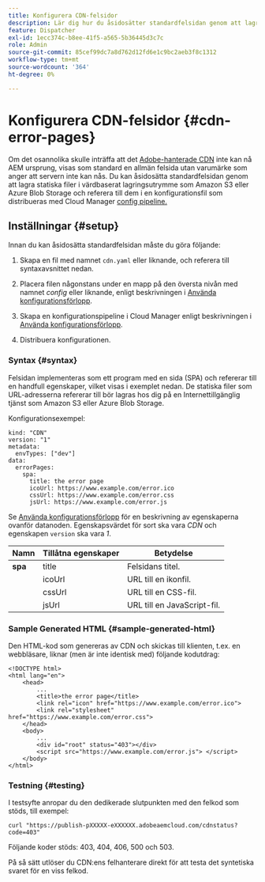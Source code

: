 ```yaml
---
title: Konfigurera CDN-felsidor
description: Lär dig hur du åsidosätter standardfelsidan genom att lagra statiska filer i värdbaserat lagringsutrymme som Amazon S3 eller Azure Blob Storage, och referera till dem i en konfigurationsfil som distribueras med Cloud Manager konfigurationsflöde.
feature: Dispatcher
exl-id: 1ecc374c-b8ee-41f5-a565-5b36445d3c7c
role: Admin
source-git-commit: 85cef99dc7a8d762d12fd6e1c9bc2aeb3f8c1312
workflow-type: tm+mt
source-wordcount: '364'
ht-degree: 0%

---
```



# Konfigurera CDN-felsidor {#cdn-error-pages}

Om det osannolika skulle inträffa att det [Adobe-hanterade CDN](/help/implementing/dispatcher/cdn.md#aem-managed-cdn) inte kan nå AEM ursprung, visas som standard en allmän felsida utan varumärke som anger att servern inte kan nås. Du kan åsidosätta standardfelsidan genom att lagra statiska filer i värdbaserat lagringsutrymme som Amazon S3 eller Azure Blob Storage och referera till dem i en konfigurationsfil som distribueras med Cloud Manager [config pipeline.](/help/operations/config-pipeline.md#managing-in-cloud-manager)

## Inställningar {#setup}

Innan du kan åsidosätta standardfelsidan måste du göra följande:

1. Skapa en fil med namnet `cdn.yaml` eller liknande, och referera till syntaxavsnittet nedan.

1. Placera filen någonstans under en mapp på den översta nivån med namnet *config* eller liknande, enligt beskrivningen i [Använda konfigurationsförlopp](/help/operations/config-pipeline.md#folder-structure).

1. Skapa en konfigurationspipeline i Cloud Manager enligt beskrivningen i [Använda konfigurationsförlopp](/help/operations/config-pipeline.md#managing-in-cloud-manager).

1. Distribuera konfigurationen.

### Syntax {#syntax}

Felsidan implementeras som ett program med en sida (SPA) och refererar till en handfull egenskaper, vilket visas i exemplet nedan.  De statiska filer som URL-adresserna refererar till bör lagras hos dig på en Internettillgänglig tjänst som Amazon S3 eller Azure Blob Storage.

Konfigurationsexempel:

```
kind: "CDN"
version: "1"
metadata:
  envTypes: ["dev"]
data:
  errorPages:
    spa:
      title: the error page
      icoUrl: https://www.example.com/error.ico
      cssUrl: https://www.example.com/error.css
      jsUrl: https://www.example.com/error.js
```
Se [Använda konfigurationsförlopp](/help/operations/config-pipeline.md#common-syntax) för en beskrivning av egenskaperna ovanför datanoden. Egenskapsvärdet för sort ska vara *CDN* och egenskapen `version` ska vara *1*.


| Namn | Tillåtna egenskaper | Betydelse |
|-----------|--------------------------|-------------|
| **spa** | title | Felsidans titel. |
|     | icoUrl | URL till en ikonfil. |
|     | cssUrl | URL till en CSS-fil. |
|     | jsUrl | URL till en JavaScript-fil. |

### Sample Generated HTML {#sample-generated-html}

Den HTML-kod som genereras av CDN och skickas till klienten, t.ex. en webbläsare, liknar (men är inte identisk med) följande kodutdrag:

```
<!DOCTYPE html>
<html lang="en">
    <head>
        ...
        <title>the error page</title>
        <link rel="icon" href="https://www.example.com/error.ico">
        <link rel="stylesheet" href="https://www.example.com/error.css">
    </head>
    <body>
        ...
        <div id="root" status="403"></div>
        <script src="https://www.example.com/error.js"> </script>
    </body>
</html>
```

### Testning {#testing}

I testsyfte anropar du den dedikerade slutpunkten med den felkod som stöds, till exempel:

```
curl "https://publish-pXXXXX-eXXXXXX.adobeaemcloud.com/cdnstatus?code=403"
```

Följande koder stöds: 403, 404, 406, 500 och 503.

På så sätt utlöser du CDN:ens felhanterare direkt för att testa det syntetiska svaret för en viss felkod.
